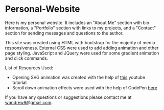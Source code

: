 # Personal-Website

Here is my personal website. It includes an "About Me" section with bio information, a "Portfolio" section with links to my projects, and a "Contact" section for sending messages and questions to the author.

This site was created using HTML with bootstrap for the majority of media responsiveness. External CSS were used to add adding animation and other page styling. JavaScript and JQuery were used for some gradient animation and click commands.

List of Resources Used:

- Opening SVG animation was created with the help of [this](https://www.youtube.com/watch?v=vJNVramny9k&t=977s) youtube tutorial 
- Scroll down animation effects were used with the help of CodePen [here](https://codepen.io/nxworld/pen/OyRrGy)

If you have any questions or suggestions please contact me at wandrew8@gmail.com.

